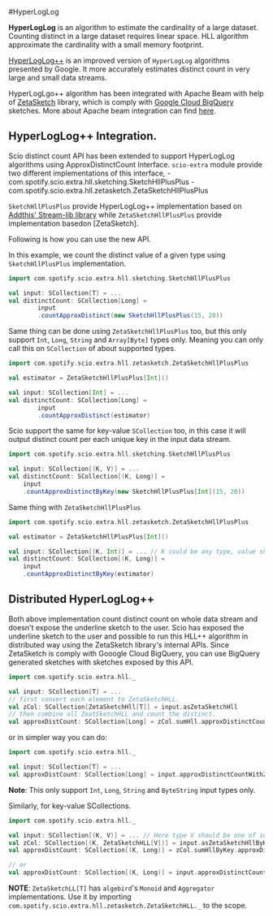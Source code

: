 #HyperLogLog

**HyperLogLog** is an algorithm to estimate the cardinality of a large dataset. Counting distinct in a large dataset
requires linear space. HLL algorithm approximate the cardinality with a small memory footprint. 

[HyperLogLog++](https://research.google/pubs/pub40671/) is an improved version of `HyperLogLog` algorithms presented by Google. It more accurately estimates 
distinct count in very large and small data streams.  

HyperLogLgo++ algorithm has been integrated with Apache Beam with help of [ZetaSketch](https://github.com/google/zetasketch) library, which is comply with
[Google Cloud BigQuery](https://cloud.google.com/bigquery/docs/reference/standard-sql/hll_functions) sketches. More about Apache beam integration 
can find [here](https://s.apache.org/hll-in-beam).

## HyperLogLog++ Integration.
Scio distinct count API has been extended to support HyperLogLog algorithms using ApproxDistinctCount Interface. `scio-extra` 
module provide two different implementations of this interface,
    - com.spotify.scio.extra.hll.sketching.SketchHllPlusPlus
    - com.spotify.scio.extra.hll.zetasketch.ZetaSketchHllPlusPlus 

`SketchHllPlusPlus` provide HyperLogLog++ implementation based on [Addthis' Stream-lib library](https://github.com/addthis/stream-lib) 
while `ZetaSketchHllPlusPlus` provide implementation basedon [ZetaSketch].

Following is how you can use the new API.

In this example, we count the distinct value of a given type using `SketchHllPlusPlus` implementation. 
```scala
import com.spotify.scio.extra.hll.sketching.SketchHllPlusPlus

val input: SCollection[T] = ...
val distinctCount: SCollection[Long] = 
        input
        .countApproxDistinct(new SketchHllPlusPlus(15, 20))
```

Same thing can be done using `ZetaSketchHllPlusPlus` too, but this only support `Int`, `Long`, `String` and `Array[Byte]` 
types only. Meaning you can only call this on `SCollection` of about supported types.
```scala
import com.spotify.scio.extra.hll.zetasketch.ZetaSketchHllPlusPlus

val estimator = ZetaSketchHllPlusPlus[Int]() 

val input: SCollection[Int] = ...
val distinctCount: SCollection[Long] = 
        input
        .countApproxDistinct(estimator)
```

Scio support the same for key-value `SCollection` too, in this case it will output distinct count per each unique key in 
the input data stream. 

```scala
import com.spotify.scio.extra.hll.sketching.SketchHllPlusPlus

val input: SCollection[(K, V)] = ...
val distinctCount: SCollection[(K, Long)] =
    input
    .countApproxDistinctByKey(new SketchHllPlusPlus[Int](15, 20))
```

Same thing with `ZetaSketchHllPlusPlus`


```scala
import com.spotify.scio.extra.hll.zetasketch.ZetaSketchHllPlusPlus

val estimator = ZetaSketchHllPlusPlus[Int]() 

val input: SCollection[(K, Int)] = ... // K could be any type, value should be one of ZetaSketch supported types.  
val distinctCount: SCollection[(K, Long)] =
    input
    .countApproxDistinctByKey(estimator)
```

## Distributed HyperLogLog++

Both above implementation count distinct count on whole data stream and doesn't expose the underline sketch to the user.
Scio has exposed the underline sketch to the user and possible to run this HLL++ algorithm in distributed way using the 
ZetaSketch library's internal APIs. Since ZetaSketch is comply with Gooogle Cloud BigQuery, you can use BigQuery generated
sketches with sketches exposed by this API.

```scala
import com.spotify.scio.extra.hll._

val input: SCollection[T] = ...
// first convert each element to ZetaSketchHLL.
val zCol: SCollection[ZetaSketchHll[T]] = input.asZetaSketchHll
// then combine all ZeatSketchHLL and count the distinct.
val approxDistCount: SCollection[Long] = zCol.sumHll.approxDistinctCount
```

or in simpler way you can do:

```scala
import com.spotify.scio.extra.hll._

val input: SCollection[T] = ...
val approxDistCount: SCollection[Long] = input.approxDistinctCountWithZetaHll
```

**Note**: This only support `Int`, `Long`, `String` and `ByteString` input types only.

Similarly, for key-value SCollections.
```scala
import com.spotify.scio.extra.hll._

val input: SCollection[(K, V)] = ... // Here type V should be one of supported type. `Int`, `Long`, `String` or `ByteString`
val zCol: SCollection[(K, ZetaSketchHLL[V])] = input.asZetaSketchHllByKey
val approxDistCount: SCollection[(K, Long)] = zCol.sumHllByKey.approxDistinctCountByKey

// or 
val approxDistCount: SCollection[(K, Long)] = input.approxDistinctCountWithZetaHllByKey
```

**NOTE**: `ZetaSketchLL[T]` has `algebird`'s `Monoid` and `Aggregator` implementations. Use it by importing 
`com.spotify.scio.extra.hll.zetasketch.ZetaSketchHLL._` to the scope.
